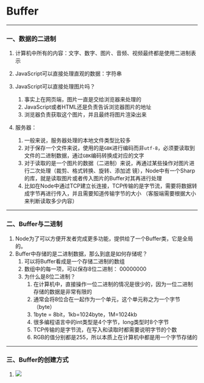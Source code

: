 # Buffer

---

### 一、数据的二进制

1. 计算机中所有的内容：文字、数字、图片、音频、视频最终都是使用二进制表示
2. JavaScript可以直接处理直观的数据：字符串
3. JavaScript可以直接处理图片吗？
   1. 事实上在网页端，图片一直是交给浏览器来处理的
   2. JavaScript或者HTML还是负责告诉浏览器图片的地址
   3. 浏览器负责获取这个图片，并且最终将图片渲染出来

4. 服务器：
   1. 一般来说，服务器处理的本地文件类型比较多
   2. 对于保存一个文件来说，使用的是`GBK`进行编码而非`utf-8`，必须要读取到文件的二进制数据，通过`GBK`编码转换成对应的文字
   3. 对于读取的是一个图片的数据（二进制）来说，再通过某些操作对图片进行二次处理（裁剪、格式转换、旋转、添加滤
      镜），Node中有一个Sharp的库，就是读取图片或者传入图片的Buffer对其再进行处理
   4. 比如在Node中通过TCP建立长连接，TCP传输的是字节流，需要将数据转成字节再进行传入，并且需要知道传输字节的大小
      （客服端需要根据大小来判断读取多少内容）


---

### 二、Buffer与二进制

1. Node为了可以方便开发者完成更多功能，提供给了一个Buffer类，它是全局的。
2. Buffer中存储的是二进制数据，那么到底是如何存储呢？
   1. 可以将Buffer看成是一个存储二进制的数组
   2. 数组中的每一项，可以保存8位二进制： 00000000
   3. 为什么是8位二进制？
      1. 在计算机中，直接操作一位二进制的情况是很少的，因为一位二进制存储的数据是非常有限的
      2. 通常会将8位合在一起作为一个单元，这个单元称之为一个字节（byte）
      3. 1byte = 8bit，1kb=1024byte，1M=1024kb
      4. 很多编程语言中的int类型是4个字节，long类型时8个字节
      5. TCP传输的是字节流，在写入和读取时都需要说明字节的个数
      6. RGB的值分别都是255，所以本质上在计算机中都是用一个字节存储的


---

### 三、Buffer的创建方式

1. ![](https://tva1.sinaimg.cn/large/e6c9d24ely1h4sftowf0aj20yg0syaey.jpg)



